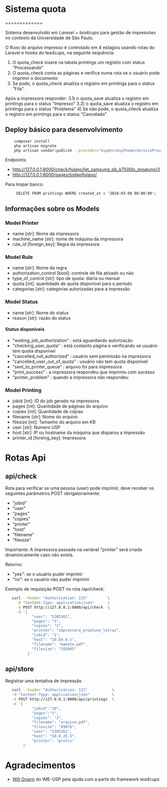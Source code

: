 # Sistema quota
=============

Sistema desenvolvido em *Laravel* + *tea4cups* para gestão de impressões no contexto 
da Universidade de São Paulo.

O fluxo do arquivo impresso é controlado em 4 estágios usando rotas do Laravel e
hooks do tea4cups, na seguinte sequência:

1) O quota_check insere na tabela *printings* um registro com status "Processando"
2) O quota_check conta as páginas e verifica numa rota se o usuário pode imprimir o documento
3) Se pode, o quota_check atualiza o registro em printings para o status "Fila".

Após a impressora responder:
 3.1) o quota_save atualiza o registro em printings para o status "Impresso"
 3.2) o quota_save atualiza o registro em printings para o status "Problema"
4) Se não pode, o quota_check atualiza o registro em printings para o status "Cancelado"

## Deploy básico para desenvolvimento

```sh
    composer install
    php artisan migrate
    php artisan vendor:publish --provider="Uspdev\UspTheme\ServiceProvider" --tag=assets --force
```

Endpoints:

 - http://127.0.0.1:8000/check/fulano/let_samsung_pb_k7500lx_proaluno/3
 - http://127.0.0.1:8000/pages/today/fulano/
 
Para limpar banco:
 
```
     DELETE FROM printings WHERE created_at < '2020-03-08 08:00:00';
```

## Informações sobre os Models


### Model Printer

- name [str]: Nome da impressora
- machine_name [str]: nome de máquina da impressora
- rule_id [foreign_key]: Regra da impressora

### Model Rule

- name [str]: Nome da regra
- authorization_control [bool]: controle de fila ativado ou não
- type_of_control [str]: tipo de quota: diária ou mensal
- quota [int]: quantidade de quota disponível para o período
- categorias [str]: categorias autorizadas para a impressão

### Model Status

- name [str]: Nome do status
- reason [str]: razão do status

#### Status disponíveis

- "waiting_job_authorization"   : está aguardando autorização
- "checking_user_quota"   	    : está contanto página e verificando se usuário tem quota disponível
- "cancelled_not_authorized"    : usuário sem permissão na impressora
- "cancelled_user_out_of_quota" : usuário não tem quota disponível
- "sent_to_printer_queue"       : arquivo foi para impressora
- "print_success"               : a impressora respondeu que imprimiu com sucesso
- "printer_problem"             : quando a impressora não respondeu

### Model Printing

- jobid [int]: ID do job gerado na impressora
- pages [int]: Quantidade de páginas do arquivo
- copies [int]: Quantidade de cópias
- filename [str]: Nome do arquivo
- filesize [int]: Tamanho do arquivo em KB
- user [str]: Número USP
- host [str]: IP ou hostname da máquina que disparou a impressão
- printer_id [foreing_key]: Impressora

# Rotas Api

## api/check

Rota para verificar se uma pessoa (user) pode imprimir, deve receber os seguintes parâmetros POST obrigatoriamente:

- "jobid"
- "user"
- "pages"
- "copies"
- "printer"
- "host"
- "filename"
- "filesize"

Importante: A impressora passada na variável "printer" será criada dinamincamente caso não exista.

Retorno:

- "yes": se o usuário puder imprimir
- "no": se o usuário não puder imprimir

Exemplo de requisição POST no rota /api/check:

```sh
   curl --header "Authorization: 123"         \
     -H "Content-Type: application/json"      \
     -X POST http://127.0.0.1:8000/api/check  \
     -d '{
            "user": "5385361",
            "pages": "5",
            "copies": "2",
            "printer": "impressora_proaluno_letras",
            "jobid": "1",                       
            "host": "10.89.9.5",
            "filename": "mamute.pdf",
            "filesize": "192045"
          }'              
```

## api/store

Registrar uma tentativa de impressão

```sh
   curl --header "Authorization: 123"           \
   -H "Content-Type: application/json"          \
   -X POST http://127.0.0.1:8000/api/printings  \
   -d '{
            "jobid":"10",
            "pages":"5",
            "copies": "2",
            "filename": "arquivo.pdf",
            "filesize": "89876",
            "user": "5385361",
            "host": "10.0.25.5",
            "printer": "profcs"
        }'  
```

# Agradecimentos

 - [Will Gnann](https://github.com/wgnann) do IME-USP pela ajuda com a parte do framework *tea4cups*